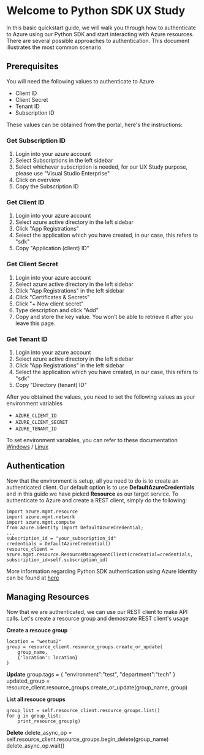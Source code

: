 # Welcome to Python SDK UX Study

In this basic quickstart guide, we will walk you through how to authenticate to Azure using our Python SDK and start interacting with Azure resources. There are several possible approaches to authentication. This document illustrates the most common scenario

## Prerequisites
You will need the following values to authenticate to Azure
- Client ID
- Client Secret
- Tenant ID
- Subscription ID

These values can be obtained from the portal, here's the instructions:

### Get Subscription ID
1. Login into your azure account
2. Select Subscriptions in the left sidebar
3. Select whichever subscription is needed, for our UX Study purpose, please use "Visual Studio Enterprise"
4. Click on overview
5. Copy the Subscription ID

### Get Client ID
1. Login into your azure account
2. Select azure active directory in the left sidebar
3. Click "App Registrations"
4. Select the application which you have created, in our case, this refers to "sdk"
5. Copy "Application (client) ID"

### Get Client Secret
1. Login into your azure account
2. Select azure active directory in the left sidebar
3. Click "App Registrations" in the left sidebar
4. Click "Certificates & Secrets"
5. Click "+ New client secret"
6. Type description and click "Add"
7. Copy and store the key value. You won’t be able to retrieve it after you leave this page.

### Get Tenant ID
1. Login into your azure account
2. Select azure active directory in the left sidebar
3. Click "App Registrations" in the left sidebar
4. Select the application which you have created, in our case, this refers to "sdk"
5. Copy "Directory (tenant) ID"

After you obtained the values, you need to set the following values as your environment variables

-   `AZURE_CLIENT_ID`
-   `AZURE_CLIENT_SECRET`
-   `AZURE_TENANT_ID`

To set environment variables, you can refer to these documentation
[Windows](https://www.computerhope.com/issues/ch000549.htm) / [Linux](https://www.serverlab.ca/tutorials/linux/administration-linux/how-to-set-environment-variables-in-linux/)

## Authentication

Now that the environment is setup, all you need to do is to create an authenticated client. Our default option is to use **DefaultAzureCredentials** and in this guide we have picked **Resource** as our target service. To authenticate to Azure and create a REST client, simply do the following:
```
import azure.mgmt.resource
import azure.mgmt.network
import azure.mgmt.compute
from azure.identity import DefaultAzureCredential;
...
subscription_id = "your_subscription_id"
credentials = DefaultAzureCredential()
resource_client = azure.mgmt.resource.ResourceManagementClient(credential=credentials, subscription_id=self.subscription_id)
```

More information regarding Python SDK authentication using Azure Identity can be found at 
[here](https://docs.microsoft.com/en-us/python/api/overview/azure/identity-readme?view=azure-python) 

## Managing Resources

Now that we are authenticated, we can use our REST client to make API calls. Let's create a resource group and demostrate REST client's usage

**Create a resouce group**

```
location = "westus2"
group = resource_client.resource_groups.create_or_update(
    group_name,
    {'location': location}
)
```

**Update**
group.tags = {
    "environment":"test",
    "department":"tech"
}
updated_group = resource_client.resource_groups.create_or_update(group_name, group)

**List all resouce groups**
```
group_list = self.resource_client.resource_groups.list()
for g in group_list:
    print_resource_group(g)

```
**Delete**
delete_async_op = self.resource_client.resource_groups.begin_delete(group_name)
delete_async_op.wait()


```